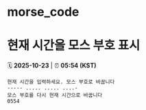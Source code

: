 # morse_code
# 현재 시간을 모스 부호 표시
<!-- MORSE_TIME_START -->
🗓️ **2025-10-23** | ⏰ **05:54 (KST)**

```
현재 시간을 입력하세요. 모스 부호로 바꿉니다
----- ..... ..... ....-
모스 부호를 다시 현재 시간으로 바꿉니다
0554
```
<!-- MORSE_TIME_END -->
